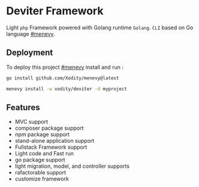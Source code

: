 
# Deviter Framework
Light `php` Framework powered with Golang runtime `Golang`. `CLI` based on Go language [#menevy](https://www.github.com/xodity/menevy). 

## Deployment

To deploy this project [#menevy](https://www.github.com/xodity/menevy)
 install and run :

```bash
go install github.com/Xodity/menevy@latest
```

```bash
menevy install -w xodity/deviter -d myproject
```


## Features

- MVC support
- composer package support
- npm package support 
- stand-alone application support
- Fullstack Framework support
- Light code and Fast run
- go package support
- light migration, model, and controller supports
- rafactorable support
- customize framework
